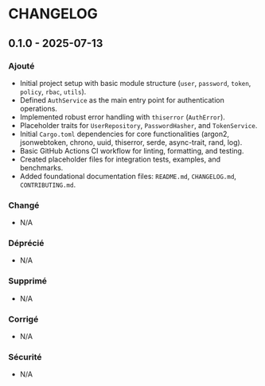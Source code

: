 # CHANGELOG

## 0.1.0 - 2025-07-13

### Ajouté
- Initial project setup with basic module structure (`user`, `password`, `token`, `policy`, `rbac`, `utils`).
- Defined `AuthService` as the main entry point for authentication operations.
- Implemented robust error handling with `thiserror` (`AuthError`).
- Placeholder traits for `UserRepository`, `PasswordHasher`, and `TokenService`.
- Initial `Cargo.toml` dependencies for core functionalities (argon2, jsonwebtoken, chrono, uuid, thiserror, serde, async-trait, rand, log).
- Basic GitHub Actions CI workflow for linting, formatting, and testing.
- Created placeholder files for integration tests, examples, and benchmarks.
- Added foundational documentation files: `README.md`, `CHANGELOG.md`, `CONTRIBUTING.md`.

### Changé
- N/A

### Déprécié
- N/A

### Supprimé
- N/A

### Corrigé
- N/A

### Sécurité
- N/A
